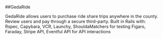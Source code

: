 ##GedaRide

GedaRide allows users to purchase ride share trips anywhere in the county. Review users and pay through a secure third-party. Built in Rails with:
Rspec, Capybara, VCR, Launchy, ShouldaMatchers for testing
Figaro, Faraday, Stripe API, Eventful API for API interactions

